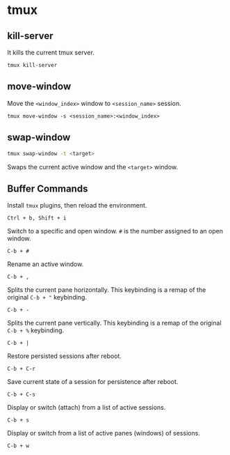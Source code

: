 # tmux

## kill-server

It kills the current tmux server.

```console
tmux kill-server
```

## move-window

Move the `<window_index>` window to `<session_name>` session.

```console
tmux move-window -s <session_name>:<window_index>
```

## swap-window

```bash
tmux swap-window -t <target>
```

Swaps the current active window and the `<target>` window.

## Buffer Commands

Install `tmux` plugins, then reload the environment.

```text
Ctrl + b, Shift + i
```

Switch to a specific and open window. `#` is the number assigned to an open window.

```text
C-b + #
```

Rename an active window.

```text
C-b + ,
```

Splits the current pane horizontally. This keybinding is a remap of the
original `C-b + "` keybinding.

```text
C-b + -
```

Splits the current pane vertically. This keybinding is a remap of the original
`C-b + %` keybinding.

```text
C-b + |
```

Restore persisted sessions after reboot.

```text
C-b + C-r
```

Save current state of a session for persistence after reboot.

```text
C-b + C-s
```

Display or switch (attach) from a list of active sessions.

```text
C-b + s
```

Display or switch from a list of active panes (windows) of sessions.

```text
C-b + w
```
